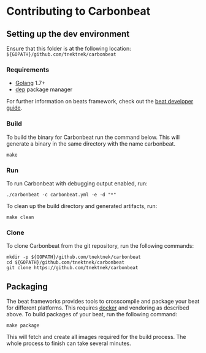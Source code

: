 # Contributing to Carbonbeat

## Setting up the dev environment

Ensure that this folder is at the following location:
`${GOPATH}/github.com/tnektnek/carbonbeat`

### Requirements

* [Golang](https://golang.org/dl/) 1.7+
* [dep](https://github.com/golang/dep) package manager

For further information on beats framework, check out the [beat developer guide](https://www.elastic.co/guide/en/beats/libbeat/current/new-beat.html).

### Build

To build the binary for Carbonbeat run the command below. This will generate a binary
in the same directory with the name carbonbeat.

```
make
```


### Run

To run Carbonbeat with debugging output enabled, run:

```
./carbonbeat -c carbonbeat.yml -e -d "*"
```


To clean up the build directory and generated artifacts, run:

```
make clean
```


### Clone

To clone Carbonbeat from the git repository, run the following commands:

```
mkdir -p ${GOPATH}/github.com/tnektnek/carbonbeat
cd ${GOPATH}/github.com/tnektnek/carbonbeat
git clone https://github.com/tnektnek/carbonbeat
```

## Packaging

The beat frameworks provides tools to crosscompile and package your beat for different platforms. This requires [docker](https://www.docker.com/) and vendoring as described above. To build packages of your beat, run the following command:

```
make package
```

This will fetch and create all images required for the build process. The whole process to finish can take several minutes.
